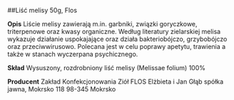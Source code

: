 ##Liść melisy 50g, Flos

**Opis** Liście melisy zawierają m.in. garbniki, związki goryczkowe, triterpenowe oraz kwasy organiczne. Według literatury zielarskiej melisa wykazuje działanie uspokajające oraz działa bakteriobójczo, grzybobójczo oraz przeciwwirusowo. Polecana jest w celu poprawy apetytu, trawienia a także w stanach wyczerpana psychicznego. 

**Skład** Wysuszony, rozdrobniony liść melisy (Melissae folium) 100%

**Producent** Zakład Konfekcjonowania Ziół FLOS Elżbieta i Jan Głąb spółka jawna, Mokrsko 118 98-345 Mokrsko
